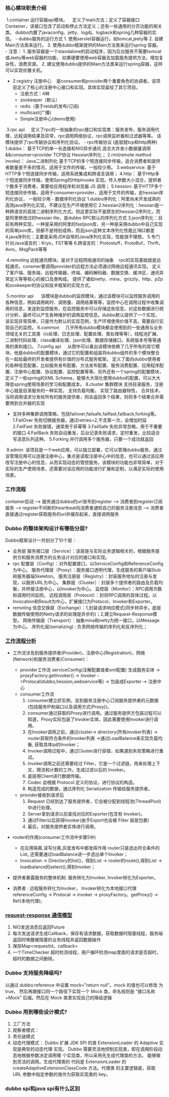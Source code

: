 ### 核心模块职责介绍
­ 1.container 运行容器api模块。
   定义了main方法；定义了容器接口Container，该接口包含了启动和停止方法定义；还有一些通用的分页功能的相关类。
   dubbo内置了javaconfig、jetty、log4j、logback和spring几种容器的实现。
     - dubbo服务的运行方式
        1. 使用servlet容器运行。如tomcat,jeety等 
        2. 自建Main方法类来运行。
        3. 使用dubbo框架提供的Main方法类来运行spring 容器。 
     - 注意：
        1. 服务容器是一个standalone的启动程序，因为后台服务不需要tomcat或Jeety等web容器的功能，
           如果硬要使用web容器去加载服务提供方法，增加复杂性，浪费资源。 
        2. 建议使用dubbo提供的Main方法类来运行spring容器，这样可以实现优雅关机。
   
- 2.registry 注册中心
   是consumer和provider两个重要角色的协调者。该项目定义了核心的注册中心接口和实现。具体实现留给了其它项目。
   - 注册方式：4种
   * zookeeper（默认）
   * redis（基于reids的发布/订阅)
   * multicast(广播)
   * Simple注册中心(demo使用)
   
­ 3.rpc ­api 
   定义了rpc的一些抽象的rpc接口和实现类：服务发布，服务调用代理，远程调用结果及异常，rpc调用网络协议，rpc调用监听器和过滤器等等。
   该模块提供了rpc传输协议和序列化协议。
     - rpc传输协议 (底层就tcp和http两种)
     1.dubbo： 基于TCP的单一长连接和NIO异步通讯  适合大并发小数据量调用&&consumer>provider TCP协议  Hessian序列化；
     2.rmi(remote method invoke)：  Java二进制列化  基于TCP的多个短连接同步传输，适合消费者和提供者数量差不多的情况，适用于文件的传输，一般较少用。
     3.webservice: 基于HTTP多个短连接同步传输，适用系统集成和跨语言调用；
     4.http： 基于Http多个短连接同步传输，使用Spring的HttpInvoke 实现。传入参数大小混合，提供者个数多于消费者，需要给应用程序和浏览器 JS 调用；
     5.hession: 基于HTTP多个短连接同步传输，适用于consumer<provider，适用于文件的传输，走hessian序列化协议， 一般较少用
     - 数据序列化协议
     1.dubbo序列化：阿里尚未开发成熟的高效java序列化实现，不建议在生产环境使用它
     2.hessian2序列化：hessian是一种跨语言的高效二进制序列化方式。但这里实际不是原生的hessian2序列化，而是阿里修改过的hessian lite，是dubbo RPC默认的序列化方式
     3.json序列化：目前有两种实现，一种是采用的阿里的fastjson库，另一种是采用dubbo中自己实现的简单json库，但都不是特别成熟，而且json这种文本序列化性能比1和2都差
     4.java序列化：主要是采用JDK自带的Java序列化实现，性能很不理想。
     5.专门针对Java语言的：Kryo，FST等等
     6.跨语言的：Protostuff，ProtoBuf，Thrift，Avro，MsgPack等等
     
­ 4.remoting 远程通讯模块。是对于远程网络通讯的抽象
   rpc的实现基础就是远程通讯，consmer要调用provider的远程方法必须通过网络远程通讯实现。
   定义了客户端、服务端、远程传输器、终端、编码解码器、数据交换、缓冲区、通讯异常定义等等核心的接口及类构成。
   提供了诸如netty、mina、grizzly、http、p2p和zookeeper的协议和技术框架的实现方式。
   
­ 5.monitor ­api 
    该模块是dubbo的监控模块，通过该模块可以监控服务调用的各种信息，例如调用耗时、调用量、调用结果等等，监控中心在调用过程中收集调用的信息，发送到监控服务，在监控服务中可以存储这些信息，对这些数据进行统计分析，最终可以产生各种维护的调用监控信息。dubbo默认提供了一个实现，该实现非常简单，只是作为默认的实现范例，生产环境使用价值不高，需要自行实现自己的监控。
­ 6.common 
   几乎所有dubbo模块都会使用到的一些通用与业务领域无关的工具类（io处理、日志处理、配置处理、类处理等等），线程池扩展、二进制代码处理、class编译处理、json处理、数据存储接口，系统版本号等等通用的类和接口。
­ 7.config ­api 
   从图中可以看出该模块依赖了几乎所有的其它模块，他是dubbo的配置模块，通过它的配置和组装将dubbo组件的多个模块整合在一起给最终的开发者提供有价值的分布式服务框架。
   定义了面向dubbo使用者的各种信息配置，比如服务发布配置、方法发布配置、服务消费配置、应用程序配置、注册中心配置、协议配置、监控配置等等。另外还有一个spring的配置模块，定义了一些spring的XML Schema，能够大大简化使用dubbo的配置，可以大大降低spring使用场景的学习和配置成本。
­ 8.cluster 集群模块 
   支持目录服务，注册中心就是目录服务的一种实现，
   支持负载均衡，
   实现了路由器特性，
   合并技术，当将调用请求分发给所有的服务提供者，则会返回多个结果，则将多个结果合并需要用到合并器的实现
   - 支持多种集群调用策略，包括failover,failsafe,failfast,failback,forking等。
   1.FailOver   失败切换服务器，通过retries=2,不含第一次，会增加时延
   2.FailFast   失败报错，通常用于非幂等
   3.FailSafe   失败异常忽略，用于不重要的接口
   4.FailBack   失败自动重发，后台记录失败请求，定时重发，比较适合写消息队列这种。
   5.Forking    并行调用多个服务器，只要一个成功就返回
 
­ 9.admin 
  该项目是一个web应用，可以独立部署，它可以管理dubbo服务，通过该管理应用可以连接注册中心，重点是读取注册中心中的信息，也可以通过该应用改写注册中心的信息，从而实现动态的管控服务。该模块的功能也非常简单，对于实际的生产使用场景，还需要对该应用的功能进行扩展和定制，以满足实际的使用场景。

### 工作流程
container启动 --> 服务通过dubbo的url发布到register --> 消费者到register订阅服务 -->  register不间断的heartbeat向消费者通知自己的服务注册消息
--> 消费者直接通过register获取服务的url并缓存起来，直接调用服务

### Dubbo 的整体架构设计有哪些分层?
Dubbo框架设计一共划分了10个层： 
- 业务层
    服务接口层（Service）：该层是与实际业务逻辑相关的，根据服务提供方和服务消费方的业务设计对应的接口和实现。 
- rpc
    配置层（Config）：对外配置接口，以ServiceConfig和ReferenceConfig为中心。 
    服务代理层（Proxy）：服务接口透明代理，生成服务的客户端Stub和服务器端Skeleton。 
    服务注册层（Registry）：封装服务地址的注册与发现，以服务URL为中心。 
    集群层（Cluster）：封装多个提供者的路由及负载均衡，并桥接注册中心，以Invoker为中心。 
    监控层（Monitor）：RPC调用次数和调用时间监控。 
    远程调用层（Protocol）：封将RPC调用的具体过程。以Invocation和Result为中心，扩展接口为Protocol、Invoker和Exporter。 
- remoting
    信息交换层（Exchange）：1,封装请求响应模式(同步转异步。底层数据传输使用的Netty请求的处理是异步的)；2,建立Request-Response模型。 
    网络传输层（Transport）：抽象mina和netty为统一接口，以Message为中心。
    序列化层(serializing) : 负责网络传输的序列化和反序列化；

### [工作流程分析](https://baijiahao.baidu.com/s?id=1651785365950094625&wfr=spider&for=pc)
- 工作流涉及到服务提供者(Provider)，注册中心(Registration)，网络(Network)和服务消费者(Consumer)：
    - provider工作流
        serviceConfig(注解配置或者xml配置) 生成服务实体 -> proxyFactory.getInvoker() -> 
        Invoker ->Protocal(dubbo,hession,webservice等) -> 包装成Exporter -> 注册中心
    - consumer工作流
        1. consumer建立好实例，会到服务注册中心订阅服务提供者的元数据(包括服务IP和端口以及调用方式(Proxy))。
        2. consumer通过获取的Proxy进行调用。通过服务提供方包装过程可以知道，Proxy实际包装了Invoker实体，因此需要使用Invoker进行调用。
        3. 在Invoker调用之前，通过cluster-> directory(所有invoker列表) -> router获取符合条件的invoker列表 ->通过LoadBalance来实现负载均衡, 获取具体ip的Invoker； 
        5. Invoker调用过程中，通过Cluster进行容错，如果遇到失败策略进行重试。
        6. Invoker调用之前还需要经过 Filter，它是一个过滤链，用来处理上下文，限流和计数的工作。生成过滤以后的 Invoker。
        7. 底层用Client进行数据传输。
        8. Codec 会根据 Protocol 定义的协议，进行协议的构造。
        9. 构造完成的数据，通过序列化 Serialization 传输给服务提供者。
    - provider接收到请求后
        1. Request 已经到达了服务提供者，它会被分配到线程池(ThreadPool)中进行处理。
        2. Server拿到请求以后查找对应的Exporter(包含有 Invoker)。
        3. 通过Filter以后获得Invoker(由于Export也会被 Filter 层层包裹)
        4. 最后，对服务提供者实体进行调用。

- router的作用(consumer工作流中步骤5中)
   - 在应用隔离,读写分离,灰度发布中都发挥作用
       router只是选出符合条件的List<Invoker>, 还需要通过loadBalance进一步选出单个Invoker；
   - Invocation -> Directory的list()，得到List<Invoker> -> router的route(),得到List<Invoker>  -> loadbalance的select(),得到Invoker；

- 提供者暴露服务的整体机制: 服务转化为Invoker, Invoker转化为Exporter。   
- 消费者 : 远程服务转化为Invoker， Invoker转化为本地接口代理
    referenceConfig -> Protocal -> invoker -> proxyFactory。getProxy() -> Ref(本地代理);

### [request-response 通信模型](https://www.cnblogs.com/keep-code/p/10769881.html)
1. NIO发送消息后返回Future
2. 每次发送请求生成Callback，保存有请求数据，获取数据时阻塞线程，服务端返回时唤醒被阻塞的业务线程并返回数据操作
3. 保存Map<requestId，callback>
4. 一个TimeChecker 超时检测线程，用户循环检测map里面的请求是否超时，超时的数据之间删除。

### Dubbo 支持服务降级吗?
以通过 dubbo:reference 中设置 mock="return null"。mock 的值也可以修改 为 true，
然后再跟接口同一个路径下实现一个 Mock 类，命名规则是 “接口名称+Mock” 后缀。然后在 Mock 类里实现自己的降级逻辑

### Dubbo 用到哪些设计模式?
1. 工厂方法
2. 观察者模式：
3. 责任链模式
4. 动态代理模式：
     Dubbo 扩展 JDK SPI 的类 ExtensionLoader 的 Adaptive 实现是典型的动态代理 实现。
     Dubbo 需要灵活地控制实现类，即在调用阶段动态地根据参数决定调用哪 个实现类，所以采用先生成代理类的方法，
     能够做到灵活的调用。生成代理类的 代码是 ExtensionLoader 的 createAdaptiveExtensionClassCode 方法。代理类 的主要逻辑是，获取 URL 参数中指定参数的值作为获取实现类的 key。

### dubbo spi和java spi有什么区别